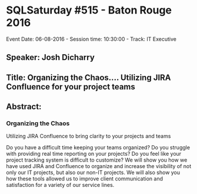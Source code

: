 # SQLSaturday #515 - Baton Rouge 2016
Event Date: 06-08-2016 - Session time: 10:30:00 - Track: IT Executive
## Speaker: Josh Dicharry
## Title: Organizing the Chaos.... Utilizing JIRA  Confluence for your project teams
## Abstract:
### Organizing the Chaos
Utilizing JIRA  Confluence to bring clarity to your projects and teams

Do you have a difficult time keeping your teams organized?  Do you struggle with providing real time reporting on your projects?  Do you feel like your project tracking system is difficult to customize?
We will show you how we have used JIRA and Confluence to organize and increase the visibility of not only our IT projects, but also our non-IT projects.  We will also show you how these tools allowed us to improve client communication and satisfaction for a variety of our service lines.
